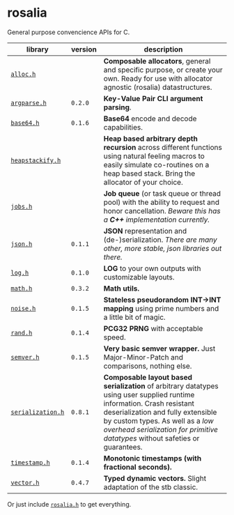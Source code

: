 # rosalia

General purpose convencience APIs for C.

|library|version|description|
|---|---|---|
|[`alloc.h`](./include/rosalia/alloc.h)||**Composable allocators**, general and specific purpose, or create your own. Ready for use with allocator agnostic (rosalia) datastructures.|
|[`argparse.h`](./include/rosalia/argparse.h)|`0.2.0`|**Key-Value Pair CLI argument parsing**.|
|[`base64.h`](./include/rosalia/base64.h)|`0.1.6`|**Base64** encode and decode capabilities.|
|[`heapstackify.h`](./include/rosalia/heapstackify.h)||**Heap based arbitrary depth recursion** across different functions using natural feeling macros to easily simulate co-routines on a heap based stack. Bring the allocator of your choice.|
|[`jobs.h`](./include/rosalia/jobs.h)||**Job queue** (or task queue or thread pool) with the ability to request and honor cancellation. *Beware this has a **C++** implementation currently.*|
|[`json.h`](./include/rosalia/json.h)|`0.1.1`|**JSON** representation and (de-)serialization. *There are many other, more stable, json libraries out there.*|
|[`log.h`](./include/rosalia/log.h)|`0.1.0`|**LOG** to your own outputs with customizable layouts.|
|[`math.h`](./include/rosalia/math.h)|`0.3.2`|**Math utils.**|
|[`noise.h`](./include/rosalia/noise.h)|`0.1.5`|**Stateless pseudorandom INT->INT mapping** using prime numbers and a little bit of magic.|
|[`rand.h`](./include/rosalia/rand.h)|`0.1.4`|**PCG32 PRNG** with acceptable speed.|
|[`semver.h`](./include/rosalia/semver.h)|`0.1.5`|**Very basic semver wrapper.** Just Major-Minor-Patch and comparisons, nothing else.|
|[`serialization.h`](./include/rosalia/serialization.h)|`0.8.1`|**Composable layout based serialization** of arbitrary datatypes using user supplied runtime information. Crash resistant deserialization and fully extensible by custom types. As well as a *low overhead serialization for primitive datatypes* without safeties or guarantees.|
|[`timestamp.h`](./include/rosalia/timestamp.h)|`0.1.4`|**Monotonic timestamps (with fractional seconds).**|
|[`vector.h`](./include/rosalia/vector.h)|`0.4.7`|**Typed dynamic vectors.** Slight adaptation of the stb classic.|

Or just include [`rosalia.h`](./include/rosalia/rosalia.h) to get everything.
